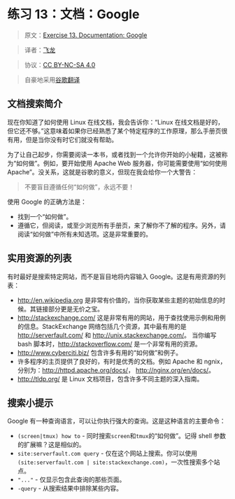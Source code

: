 # 练习 13：文档：Google

> 原文：[Exercise 13. Documentation: Google](https://archive.fo/8kvYG)

> 译者：[飞龙](https://github.com/wizardforcel)

> 协议：[CC BY-NC-SA 4.0](http://creativecommons.org/licenses/by-nc-sa/4.0/)

> 自豪地采用[谷歌翻译](https://translate.google.cn/)

## 文档搜索简介

现在你知道了如何使用 Linux 在线文档，我会告诉你：“Linux 在线文档是好的，但它还不够。”这意味着如果你已经熟悉了某个特定程序的工作原理，那么手册页很有用，但是当你没有时它们就没有帮助。

为了让自己起步，你需要阅读一本书，或者找到一个允许你开始的小秘籍，这被称为“如何做”。例如，要开始使用 Apache Web 服务器，你可能需要使用“如何使用 Apache”。没关系，这就是谷歌的意义，但现在我会给你一个大警告：

> 不要盲目遵循任何“如何做”，永远不要！

使用 Google 的正确方法是：

+   找到一个“如何做”。
+   遵循它，但阅读，或至少浏览所有手册页，来了解你不了解的程序。另外，请阅读“如何做”中所有未知选项。这是非常重要的。

## 实用资源的列表

有时最好是搜索特定网站，而不是盲目地将内容输入 Google。这是有用资源的列表：

+   <http://en.wikipedia.org> 是非常有价值的，当你获取某些主题的初始信息的时候。其链接部分更是无价之宝。
+   <http://stackexchange.com/> 这是非常有用的网站，用于查找使用示例和用例的信息。StackExchange 网络包括几个资源，其中最有用的是 <http://serverfault.com/> 和 <http://unix.stackexchange.com/>。 当你编写 bash 脚本时，<http://stackoverflow.com/> 是一个非常有用的资源。
+   <http://www.cyberciti.biz/> 包含许多有用的“如何做”和例子。
+   许多程序的主页提供了良好的，有时是优秀的文档。例如 Apache 和 ngnix，分别为：<http://httpd.apache.org/docs/>， <http://nginx.org/en/docs/>。
+   <http://tldp.org/> 是 Linux 文档项目，包含许多不同主题的深入指南。

## 搜索小提示

Google 有一种查询语言，可以让你执行强大的查询。这是这种语言的主要命令：

+   `(screen|tmux) how to` - 同时搜索`screen`和`tmux`的“如何做”。记得 shell 参数的扩展嘛？这是相似的。
+   `site:serverfault.com query` - 仅在这个网站上搜索。你可以使用`(site:serverfault.com | site:stackexchange.com)`，一次性搜索多个站点。
+   `"..."` - 仅显示包含此查询的那些页面。
+   `-query` - 从搜索结果中排除某些内容。

